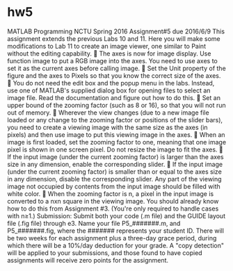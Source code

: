 # hw5
MATLAB Programming NCTU Spring 2016 Assignment#5 due 2016/6/9
This assignment extends the previous Labs 10 and 11.
Here you will make some modifications to Lab 11 to
create an image viewer, one similar to Paint without the
editing capability.
 The axes is now for image display. Use function
image to put a RGB image into the axes. You need
to use axes to set it as the current axes before
calling image.
 Set the Unit property of the figure and the axes to
Pixels so that you know the correct size of the
axes.
 You do not need the edit box and the popup menu in
the labs. Instead, use one of MATLAB's supplied dialog box for opening files to select an image file. Read
the documentation and figure out how to do this.
 Set an upper bound of the zooming factor (such as 8 or 16), so that you will not run out of memory.
 Wherever the view changes (due to a new image file loaded or any change to the zooming factor or
positions of the slider bars), you need to create a viewing image with the same size as the axes (in pixels)
and then use image to put this viewing image in the axes.
 When an image is first loaded, set the zooming factor to one, meaning that one image pixel is
shown in one screen pixel. Do not resize the image to fit the axes.
 If the input image (under the current zooming factor) is larger than the axes size in any dimension,
enable the corresponding slider.
 If the input image (under the current zooming factor) is smaller than or equal to the axes size in any
dimension, disable the corresponding slider. Any part of the viewing image not occupied by
contents from the input image should be filled with white color.
 When the zooming factor is n, a pixel in the input image is converted to a nxn square in the viewing
image. You should already know how to do this from Assignment #3. (You're only required to handle
cases with n≥1.)
Submission: Submit both your code (.m file) and the GUIDE layout file (.fig file) through e3. Name your file
P5_#######.m, and P5_#######.fig, where the ####### represents your student ID. There will
be two weeks for each assignment plus a three-day grace period, during which there will be a 10%/day
deduction for your grade.
A "copy detection" will be applied to your submissions, and those found to have copied assignments will
receive zero points for the assignment.
